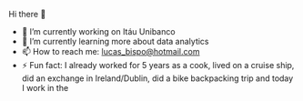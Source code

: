 Hi there 👋


- 🔭 I’m currently working on Itáu Unibanco
- 🌱 I’m currently learning more about data analytics
- 📫 How to reach me: lucas_bispo@hotmail.com
- ⚡ Fun fact: I already worked for 5 years as a cook, lived on a cruise ship, did an exchange in Ireland/Dublin, did a bike backpacking trip and today I work in the

  
<!--
**LSBispo/LSBispo** is a ✨ _special_ ✨ repository because its `README.md` (this file) appears on your GitHub profile.

Here are some ideas to get you started:

- 🔭 I’m currently working on Itáu Unibanco
- 🌱 I’m currently learning more about data analytics
- 📫 How to reach me: lucas_bispo@hotmail.com
- ⚡ Fun fact: I already worked for 5 years as a cook, lived on a cruise ship, did an exchange in Ireland/Dublin, did a bike backpacking trip and today I work in the financial market
-->
